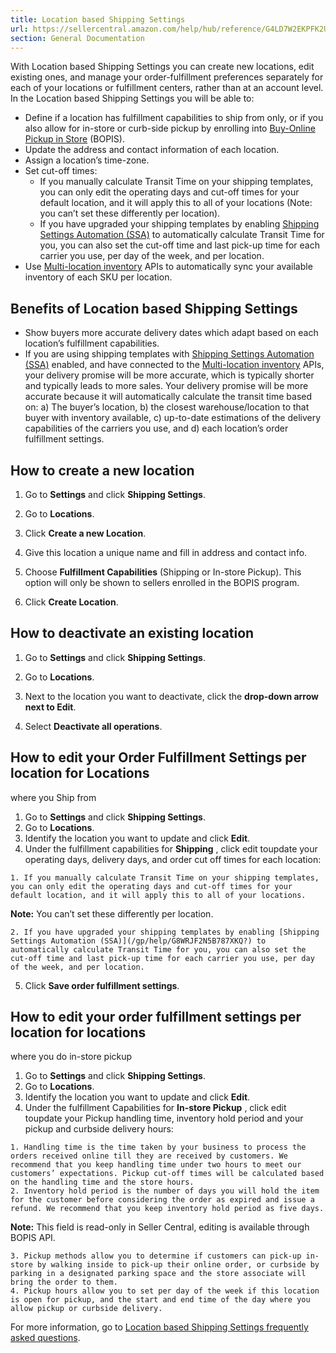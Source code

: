 ```yaml
---
title: Location based Shipping Settings
url: https://sellercentral.amazon.com/help/hub/reference/G4LD7W2EKPFK2ULE
section: General Documentation
---
```


With Location based Shipping Settings you can create new locations, edit
existing ones, and manage your order-fulfillment preferences separately for
each of your locations or fulfillment centers, rather than at an account
level. In the Location based Shipping Settings you will be able to:

  * Define if a location has fulfillment capabilities to ship from only, or if you also allow for in-store or curb-side pickup by enrolling into [Buy-Online Pickup in Store](https://sell.amazon.com/programs/local-selling) (BOPIS).
  * Update the address and contact information of each location.
  * Assign a location’s time-zone.
  * Set cut-off times:
    * If you manually calculate Transit Time on your shipping templates, you can only edit the operating days and cut-off times for your default location, and it will apply this to all of your locations (Note: you can’t set these differently per location).
    * If you have upgraded your shipping templates by enabling [Shipping Settings Automation (SSA)](/gp/help/G8WRJF2N5B787XKQ) to automatically calculate Transit Time for you, you can also set the cut-off time and last pick-up time for each carrier you use, per day of the week, and per location.
  * Use [Multi-location inventory](/gc/multi-location-inventory) APIs to automatically sync your available inventory of each SKU per location.

## Benefits of Location based Shipping Settings

  * Show buyers more accurate delivery dates which adapt based on each location’s fulfillment capabilities.
  * If you are using shipping templates with [Shipping Settings Automation (SSA)](/gp/help/G8WRJF2N5B787XKQ?) enabled, and have connected to the [Multi-location inventory](/gc/multi-location-inventory) APIs, your delivery promise will be more accurate, which is typically shorter and typically leads to more sales. Your delivery promise will be more accurate because it will automatically calculate the transit time based on: a) The buyer’s location, b) the closest warehouse/location to that buyer with inventory available, c) up-to-date estimations of the delivery capabilities of the carriers you use, and d) each location’s order fulfillment settings.

## How to create a new location

  1. Go to **Settings** and click **Shipping Settings**.

  2. Go to **Locations**.

  3. Click **Create a new Location**.

  4. Give this location a unique name and fill in address and contact info.

  5. Choose **Fulfillment Capabilities** (Shipping or In-store Pickup). This option will only be shown to sellers enrolled in the BOPIS program.

  6. Click **Create Location**.

## How to deactivate an existing location

  1. Go to **Settings** and click **Shipping Settings**.

  2. Go to **Locations**.

  3. Next to the location you want to deactivate, click the **drop-down arrow next to Edit**.

  4. Select **Deactivate all operations**.

## How to edit your Order Fulfillment Settings per location for Locations
where you Ship from

  

  1. Go to **Settings** and click **Shipping Settings**.
  2. Go to **Locations**.
  3. Identify the location you want to update and click **Edit**.
  4. Under the fulfillment capabilities for **Shipping** , click edit toupdate your operating days, delivery days, and order cut off times for each location:  

    1. If you manually calculate Transit Time on your shipping templates, you can only edit the operating days and cut-off times for your default location, and it will apply this to all of your locations.

**Note:** You can’t set these differently per location.

    2. If you have upgraded your shipping templates by enabling [Shipping Settings Automation (SSA)](/gp/help/G8WRJF2N5B787XKQ?) to automatically calculate Transit Time for you, you can also set the cut-off time and last pick-up time for each carrier you use, per day of the week, and per location.
  5. Click **Save order fulfillment settings**.

## How to edit your order fulfillment settings per location for locations
where you do in-store pickup

  

  1. Go to **Settings** and click **Shipping Settings**.
  2. Go to **Locations**.
  3. Identify the location you want to update and click **Edit**.
  4. Under the fulfillment Capabilities for **In-store Pickup** , click edit toupdate your Pickup handling time, inventory hold period and your pickup and curbside delivery hours:  

    1. Handling time is the time taken by your business to process the orders received online till they are received by customers. We recommend that you keep handling time under two hours to meet our customers’ expectations. Pickup cut-off times will be calculated based on the handling time and the store hours.
    2. Inventory hold period is the number of days you will hold the item for the customer before considering the order as expired and issue a refund. We recommend that you keep inventory hold period as five days. 

**Note:** This field is read-only in Seller Central, editing is available
through BOPIS API.

    3. Pickup methods allow you to determine if customers can pick-up in-store by walking inside to pick-up their online order, or curbside by parking in a designated parking space and the store associate will bring the order to them.
    4. Pickup hours allow you to set per day of the week if this location is open for pickup, and the start and end time of the day where you allow pickup or curbside delivery.

For more information, go to [Location based Shipping Settings frequently asked
questions](/gp/help/GPGZ78ZWVG42M4CW).

